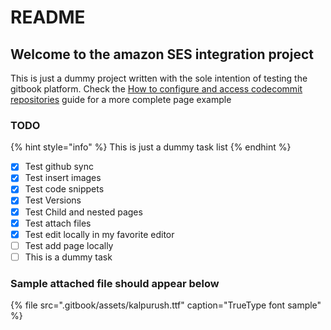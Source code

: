 # README

## Welcome to the amazon SES integration project

This is just a dummy project written with the sole intention of testing the gitbook platform. Check the [How to configure and access codecommit repositories](guides/how-to-configure-and-access-codecommit-repositories.md) guide for a more complete page example

### TODO

{% hint style="info" %}
This is just a dummy task list
{% endhint %}

* [x] Test github sync
* [x] Test insert images
* [x] Test code snippets
* [x] Test Versions
* [x] Test Child and nested pages
* [x] Test attach files
* [x] Test edit locally in my favorite editor
* [ ] Test add page locally
* [ ] This is a dummy task

### Sample attached file should appear below

{% file src=".gitbook/assets/kalpurush.ttf" caption="TrueType font sample" %}

